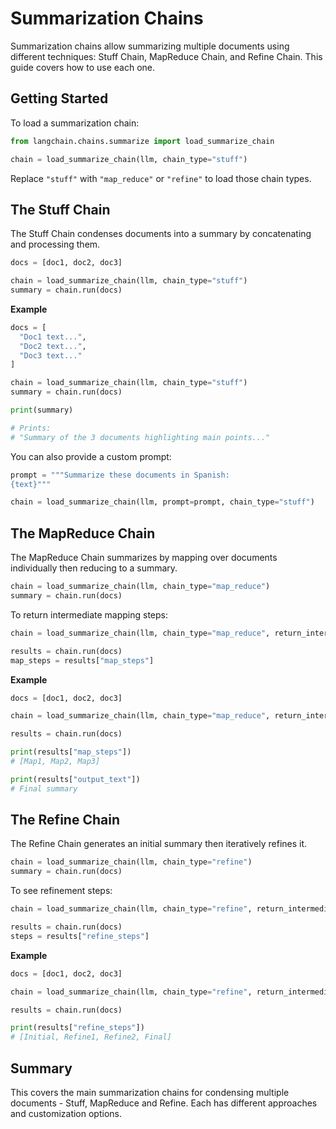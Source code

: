

# Summarization Chains

Summarization chains allow summarizing multiple documents using different techniques: Stuff Chain, MapReduce Chain, and Refine Chain. This guide covers how to use each one.

## Getting Started

To load a summarization chain:

```python
from langchain.chains.summarize import load_summarize_chain

chain = load_summarize_chain(llm, chain_type="stuff") 
```

Replace `"stuff"` with `"map_reduce"` or `"refine"` to load those chain types.

## The Stuff Chain

The Stuff Chain condenses documents into a summary by concatenating and processing them.

```python
docs = [doc1, doc2, doc3]

chain = load_summarize_chain(llm, chain_type="stuff")
summary = chain.run(docs)
```

**Example**

```python
docs = [
  "Doc1 text...",
  "Doc2 text...",
  "Doc3 text..." 
]

chain = load_summarize_chain(llm, chain_type="stuff")
summary = chain.run(docs)

print(summary)

# Prints:
# "Summary of the 3 documents highlighting main points..." 
```

You can also provide a custom prompt:

```python
prompt = """Summarize these documents in Spanish:
{text}"""

chain = load_summarize_chain(llm, prompt=prompt, chain_type="stuff")
```

## The MapReduce Chain

The MapReduce Chain summarizes by mapping over documents individually then reducing to a summary.

```python 
chain = load_summarize_chain(llm, chain_type="map_reduce")
summary = chain.run(docs)
```

To return intermediate mapping steps:

```python
chain = load_summarize_chain(llm, chain_type="map_reduce", return_intermediate_steps=True)

results = chain.run(docs)
map_steps = results["map_steps"]
```

**Example**

```python 
docs = [doc1, doc2, doc3]

chain = load_summarize_chain(llm, chain_type="map_reduce", return_intermediate_steps=True)

results = chain.run(docs)

print(results["map_steps"])
# [Map1, Map2, Map3]

print(results["output_text"])  
# Final summary
```


## The Refine Chain 

The Refine Chain generates an initial summary then iteratively refines it.

```python
chain = load_summarize_chain(llm, chain_type="refine") 
summary = chain.run(docs)
```

To see refinement steps:

```python
chain = load_summarize_chain(llm, chain_type="refine", return_intermediate_steps=True)

results = chain.run(docs)
steps = results["refine_steps"] 
```

**Example**

```python
docs = [doc1, doc2, doc3]

chain = load_summarize_chain(llm, chain_type="refine", return_intermediate_steps=True)

results = chain.run(docs)

print(results["refine_steps"])
# [Initial, Refine1, Refine2, Final] 
```

## Summary

This covers the main summarization chains for condensing multiple documents - Stuff, MapReduce and Refine. Each has different approaches and customization options.
